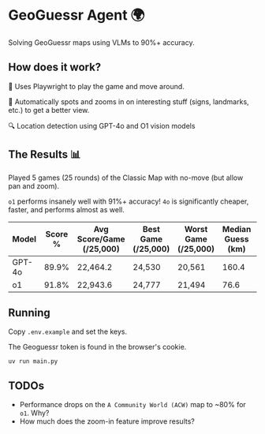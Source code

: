 # GeoGuessr Agent 🌍

Solving GeoGuessr maps using VLMs to 90%+ accuracy.

## How does it work?

🤖 Uses Playwright to play the game and move around.

🎯 Automatically spots and zooms in on interesting stuff (signs, landmarks, etc.) to get a better view.

🔍 Location detection using GPT-4o and O1 vision models

## The Results 📊

Played 5 games (25 rounds) of the Classic Map with no-move (but allow pan and zoom).

`o1` performs insanely well with 91%+ accuracy! `4o` is significantly cheaper, faster, and performs almost as well.

| Model   | Score %   | Avg Score/Game (/25,000)   | Best Game (/25,000)   | Worst Game (/25,000)   |   Median Guess (km) |   Best Guess (km) |   Worst Guess (km) |
|---------|-----------|----------------------------|-----------------------|------------------------|------------------------|-------------------|--------------------|
| GPT-4o  | 89.9%     | 22,464.2                   | 24,530                | 20,561                 |                  160.4 |               0.2 |              626.7 |
| o1      | 91.8%     | 22,943.6                   | 24,777                | 21,494                 |                   76.6 |               0.2 |              523.3 |


## Running

Copy `.env.example` and set the keys.

The Geoguessr token is found in the browser's cookie.

```
uv run main.py
```

## TODOs
- Performance drops on the `A Community World (ACW)` map to ~80% for `o1`. Why?
- How much does the zoom-in feature improve results?
